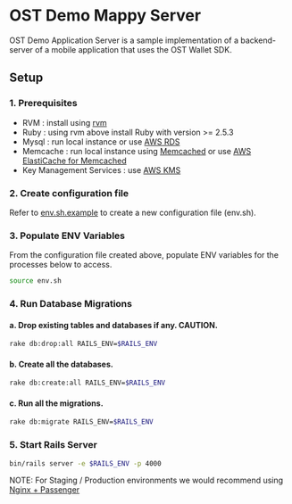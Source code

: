 # OST Demo Mappy Server

OST Demo Application Server is a sample implementation of a backend-server of a mobile application that uses the OST Wallet SDK. 

## Setup

### 1. Prerequisites 

- RVM : install using [rvm](https://rvm.io/rvm/install)
- Ruby : using rvm above install Ruby with version >= 2.5.3
- Mysql : run local instance or use [AWS RDS](https://aws.amazon.com/rds/)
- Memcache : run local instance using [Memcached](https://memcached.org/) or use [AWS ElastiCache for Memcached](https://aws.amazon.com/elasticache/memcached/)
- Key Management Services : use [AWS KMS](https://aws.amazon.com/kms/) 

### 2. Create configuration file 

Refer to [env.sh.example](env.sh.example) to create a new configuration file (env.sh).

### 3. Populate ENV Variables

From the configuration file created above, populate ENV variables for the processes below to access.

```bash
source env.sh
```

### 4. Run Database Migrations

#### a. Drop existing tables and databases if any. CAUTION.

```bash
rake db:drop:all RAILS_ENV=$RAILS_ENV
```

#### b. Create all the databases.

```bash
rake db:create:all RAILS_ENV=$RAILS_ENV
```

#### c. Run all the migrations.

```bash
rake db:migrate RAILS_ENV=$RAILS_ENV
```

### 5. Start Rails Server

```bash
bin/rails server -e $RAILS_ENV -p 4000
```

NOTE: For Staging / Production environments we would recommend using [Nginx + Passenger](https://www.phusionpassenger.com/library/config/nginx/intro.html)